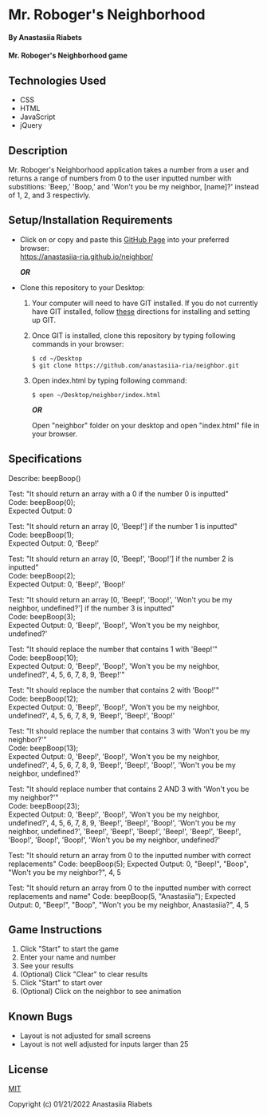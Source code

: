 # Mr. Roboger's Neighborhood

#### By Anastasiia Riabets

#### Mr. Roboger's Neighborhood game

## Technologies Used

* CSS
* HTML
* JavaScript
* jQuery

## Description

Mr. Roboger's Neighborhood application takes a number from a user and returns a range of numbers from 0 to the user inputted number with substitions: 'Beep,' 'Boop,' and 'Won't you be my neighbor, [name]?' instead of 1, 2, and 3 respectivly.

## Setup/Installation Requirements

* Click on or copy and paste this [GitHub Page](https://anastasiia-ria.github.io/neighbor/) into your preferred browser:<br>https://anastasiia-ria.github.io/neighbor/

  ***OR***

* Clone this repository to your Desktop:
  1. Your computer will need to have GIT installed. If you do not currently have GIT installed, follow [these](https://docs.github.com/en/get-started/quickstart/set-up-git) directions for installing and setting up GIT.
  2. Once GIT is installed, clone this repository by typing following commands in your browser:
      ```
      $ cd ~/Desktop
      $ git clone https://github.com/anastasiia-ria/neighbor.git
      ```
  3. Open index.html by typing following command: 
      ```
      $ open ~/Desktop/neighbor/index.html
      ```
      ***OR***

      Open "neighbor" folder on your desktop and open "index.html" file in your browser.

## Specifications

Describe: beepBoop()

Test: "It should return an array with a 0 if the number 0 is inputted"  
Code: beepBoop(0);  
Expected Output: 0  

Test: "It should return an array [0, 'Beep!'] if the number 1 is inputted"  
Code: beepBoop(1);  
Expected Output: 0, 'Beep!'  

Test: "It should return an array [0, 'Beep!', 'Boop!'] if the number 2 is inputted"  
Code: beepBoop(2);  
Expected Output: 0, 'Beep!', 'Boop!'

Test: "It should return an array [0, 'Beep!', 'Boop!', 'Won't you be my neighbor, undefined?'] if the number 3 is inputted"  
Code: beepBoop(3);  
Expected Output: 0, 'Beep!', 'Boop!', 'Won't you be my neighbor, undefined?'

Test: "It should replace the number that contains 1 with 'Beep!'"  
Code: beepBoop(10);  
Expected Output: 0, 'Beep!', 'Boop!', 'Won't you be my neighbor, undefined?', 4, 5, 6, 7, 8, 9, 'Beep!'"

Test: "It should replace the number that contains 2 with 'Boop!'"  
Code: beepBoop(12);  
Expected Output: 0, 'Beep!', 'Boop!', 'Won't you be my neighbor, undefined?', 4, 5, 6, 7, 8, 9, 'Beep!', 'Beep!', 'Boop!'

Test: "It should replace the number that contains 3 with 'Won't you be my neighbor?'"  
Code: beepBoop(13);  
Expected Output: 0, 'Beep!', 'Boop!', 'Won't you be my neighbor, undefined?', 4, 5, 6, 7, 8, 9, 'Beep!', 'Beep!', 'Boop!', 'Won't you be my neighbor, undefined?'

Test: "It should replace number that contains 2 AND 3 with 'Won't you be my neighbor?'"  
Code: beepBoop(23);  
Expected Output: 0, 'Beep!', 'Boop!', 'Won't you be my neighbor, undefined?', 4, 5, 6, 7, 8, 9, 'Beep!', 'Beep!', 'Boop!', 'Won't you be my neighbor, undefined?', 'Beep!', 'Beep!', 'Beep!', 'Beep!', 'Beep!', 'Beep!', 'Boop!', 'Boop!', 'Boop!', 'Won't you be my neighbor, undefined?'

Test: "It should return an array from 0 to the inputted number with correct replacements"
Code: beepBoop(5);
Expected Output: 0, "Beep!", "Boop", "Won't you be my neighbor?", 4, 5

Test: "It should return an array from 0 to the inputted number with correct replacements and name"
Code: beepBoop(5, "Anastasiia");
Expected Output: 0, "Beep!", "Boop", "Won't you be my neighbor, Anastasiia?", 4, 5

## Game Instructions

1. Click "Start" to start the game
2. Enter your name and number
3. See your results
4. (Optional) Click "Clear" to clear results
5. Click "Start" to start over
6. (Optional) Click on the neighbor to see animation
## Known Bugs

* Layout is not adjusted for small screens
* Layout is not well adjusted for inputs larger than 25

## License

[MIT](https://opensource.org/licenses/MIT)

Copyright (c) 01/21/2022 Anastasiia Riabets



